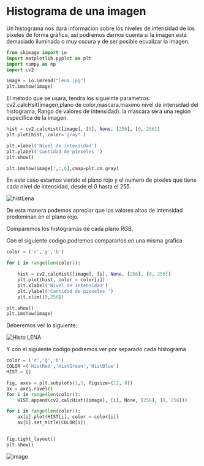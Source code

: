# Histograma de una imagen

Un histograma nos dará información sobre los niveles de intensidad de los píxeles de forma gráfica, así podremos darnos cuenta si la imagen está demasiado iluminada o muy oscura y de ser posible ecualizar la imagen.

```python
from skimage import io
import matplotlib.pyplot as plt
import numpy as np
import cv2

image = io.imread("lena.jpg") 
plt.imshow(image)
```
El método que se usara, tendra los sigueinte parametros: cv2.calcHsit(imagen,plano de color,mascara,maximo nivel de intensidad del histograma, Rango de valores de intensidad). la mascara sera una región especifica de la imagen.

```python
hist = cv2.calcHist([image], [0], None, [256], [0, 256])
plt.plot(hist, color='gray' )

plt.xlabel('Nivel de intensidad')
plt.ylabel('Cantidad de piexeles ')
plt.show()

plt.imshow(image[:,:,0],cmap=plt.cm.gray)
```

En este caso estamos viendo el plano rojo y el numero de pixeles que tiene cada nivel de intensidad, desde el 0 hasta el 255.

![histLena](https://user-images.githubusercontent.com/98423341/156261477-66ef0966-38a6-46aa-815f-58469a3827bf.png)

De esta manera podemos apreciar que los valores altos de intensidad predominan en el plano rojo.

Comparemos los histogramas de cada plano RGB.

Con el siguiente codigo podremos compararlos en una misma grafica

```python
color = ('r','g','b')

for i in range(len(color)):

    hist = cv2.calcHist([image], [i], None, [256], [0, 256])
    plt.plot(hist, color = color[i])
    plt.xlabel('Nivel de intensidad')
    plt.ylabel('Cantidad de piexeles ')
    plt.xlim([0,256])

plt.show()
plt.imshow(image)
```
Deberemos ver lo siguiente: 

![Histo LENA](https://user-images.githubusercontent.com/98423341/156263499-35f173a6-963a-4ebe-85f5-8d56baffe821.png)

Y con el siguiente codigo podremos ver por separado cada histograma


```python
color = ('r','g','b')
COLOR =('HistRed','HistGreen','HistBlue')
HIST = []

fig, axes = plt.subplots(1,3, figsize=(12, 8))
ax = axes.ravel()
for i in range(len(color)):
    HIST.append(cv2.calcHist([image], [i], None, [256], [0, 256]))

for i in range(len(color)):
    ax[i].plot(HIST[i], color = color[i])
    ax[i].set_title(COLOR[i])


fig.tight_layout()
plt.show() 

```

![image](https://user-images.githubusercontent.com/98423341/156264102-c8ff77f3-75f2-4ce1-b072-90bba4092481.png)

